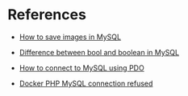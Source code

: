 # References

- [How to save images in MySQL](https://www.thecreativedev.com/how-to-store-a-file-in-database/#:~:text=There%20are%20two%20ways%20to,method%2C%20they%20might%20get%20confused.)

- [Difference between bool and boolean in MySQL](https://stackoverflow.com/questions/4753963/whats-the-difference-between-mysql-bool-and-boolean-column-data-types)

- [How to connect to MySQL using PDO](https://phpdelusions.net/pdo_examples/connect_to_mysql)

- [Docker PHP MySQL connection refused](https://stackoverflow.com/questions/47993571/docker-php-mysql-connection-refused)